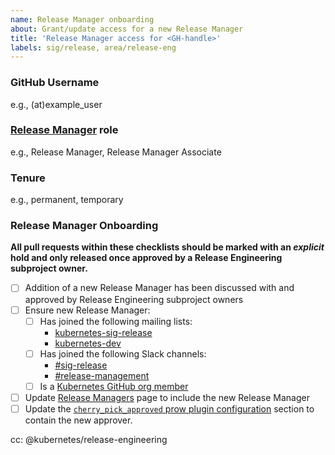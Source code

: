 ```yaml
---
name: Release Manager onboarding
about: Grant/update access for a new Release Manager
title: 'Release Manager access for <GH-handle>'
labels: sig/release, area/release-eng
---
```


### GitHub Username

e.g., (at)example_user

### [Release Manager](https://git.k8s.io/sig-release/release-managers.md) role

e.g., Release Manager, Release Manager Associate

### Tenure

<!--
Provide reasoning behind the tenure selection here.
For temporary access, we should specify a revocation time AND keep the issue open until the temporary Release Manager has been offboarded.

Examples:
- temporary: Alice is a Release Manager Associate being granted temporary elevated access to cut releases. Access should be revoked after the x.y.z-alpha.m release is cut.
- temporary: Carmen is a Release Team Lead being granted Release Manager Associate access to observe Release Management during the x.y release cycle. Access should be revoked once the x.y cycle is complete.
-->
e.g., permanent, temporary

### Release Manager Onboarding

**All pull requests within these checklists should be marked with an _explicit_ hold and only released once approved by a Release Engineering subproject owner.**

- [ ] Addition of a new Release Manager has been discussed with and approved by Release Engineering subproject owners
- [ ] Ensure new Release Manager:
  - [ ] Has joined the following mailing lists:
    - [kubernetes-sig-release](https://groups.google.com/forum/#!forum/kubernetes-sig-release)
    - [kubernetes-dev](https://groups.google.com/a/kubernetes.io/g/dev)
  - [ ] Has joined the following Slack channels:
    - [#sig-release](https://kubernetes.slack.com/messages/C2C40FMNF)
    - [#release-management](https://kubernetes.slack.com/messages/CJH2GBF7Y)
  - [ ] Is a [Kubernetes GitHub org member](https://github.com/kubernetes/community/blob/master/community-membership.md#member)
- [ ] Update [Release Managers](https://git.k8s.io/website/content/en/releases/release-managers.md) page to include the new Release Manager
- [ ] Update the [`cherry_pick_approved` prow plugin configuration](https://github.com/kubernetes/test-infra/blob/ce9ca27/config/prow/plugins.yaml#L1104-L1115) section to contain the new approver.

<!-- 
Uncomment the appropriate checklist for the Release Manager role the new candidate will hold.

As you work through the checklist, use the following PRs as guides:
- k/sig-release: https://github.com/kubernetes/sig-release/pull/868
- k/org: https://github.com/kubernetes/org/pull/1440
- k/release: https://github.com/kubernetes/release/pull/950
- k/k8s.io: https://github.com/kubernetes/k8s.io/pull/481
- k/test-infra: https://github.com/kubernetes/test-infra/pull/15465
- k/community: https://github.com/kubernetes/community/pull/4284
-->

<!--
### Release Manager

- [ ] Release Manager has agreed to abide by the guidelines set forth in the
  [Security Release Process](https://git.k8s.io/security/security-release-process.md), specifically the embargo on CVE communications.
  (This must be done as an issue comment by the incoming Release Manager.)
- [ ] Update GitHub configurations in [(`kubernetes/org`)](https://git.k8s.io/org/config)
  - [ ] [`kubernetes` org teams](https://git.k8s.io/org/config/kubernetes/sig-release/teams.yaml)
    - `milestone-maintainers`
    - `publishing-bot-maintainers`
    - `release-engineering`
    - `release-managers`
  - [ ] [`kubernetes-nightly` org teams](https://git.k8s.io/org/config/kubernetes-nightly/sig-release/teams.yaml)
    - `publishing-bot-maintainers`
- [ ] Update `OWNERS` and Google Groups/GCP IAM memberships
  - [ ] `kubernetes/sig-release` `OWNERS_ALIASES`
    - Add entry in the `release-engineering-reviewers` section
      (only if they are not already in the `release-engineering-reviewers`
      or `release-engineering-approvers` section)
  - [ ] `kubernetes/release` `OWNERS_ALIASES`
    - Add entry in the `release-engineering-reviewers` section
      (only if they are not already in the `release-engineering-reviewers`
      or `release-engineering-approvers` section)
  - [ ] `kubernetes/test-infra` `OWNERS_ALIASES`
    - Add entries in the following sections:
      - `release-engineering-reviewers`
      - `release-engineering-approvers`
      - `publishing-bot-reviewers`
  - [ ] `kubernetes/kubernetes`
    - [ ] `OWNERS_ALIASES`
      - Add entry in the `release-engineering-reviewers` section
    - [ ] `staging/publishing/OWNERS`
      - Add entry in the `reviewers` sectionpublishing-bot-reviewers
  - [ ] `kubernetes/k8s.io`
    - [ ] `OWNERS_ALIASES`
      - Add entries in the following sections:
        - `release-engineering-approvers`
        - `publishing-bot-reviewers`
    - [ ] Update Google Groups/GCP IAM membership [(`kubernetes/k8s.io`)](https://git.k8s.io/k8s.io/groups/groups.yaml)
      - `k8s-infra-release-editors@`
      - `k8s-infra-release-viewers@`
      - `release-managers@`
      - `release-managers-private@`
  - [ ] `kubernetes/publishing-bot` `OWNERS_ALIASES`
    - Add entry in the `release-engineering-approvers` section
- [ ] Manually grant permission to post on [kubernetes-announce](https://groups.google.com/forum/#!forum/kubernetes-announce) see (mailing-list-permissions)[https://github.com/kubernetes/sig-release/blob/master/release-engineering/role-handbooks/branch-manager.md#mailing-list-permissions]
- [ ] Manually add to the [Release Team Google Group](https://groups.google.com/a/kubernetes.io/g/release-team)
- [ ] Update Slack `release-managers` User Group [(`kubernetes/community`)](https://git.k8s.io/community/communication/slack-config/sig-release/usergroups.yaml)
-->

<!--
### Release Manager Associate

- [ ] Update GitHub teams [(`kubernetes/org`)](https://git.k8s.io/org/config/kubernetes/sig-release/teams.yaml)
  - `milestone-maintainers`
  - `release-engineering`
- [ ] Update Google Groups/GCP IAM membership [(`kubernetes/k8s.io`)](https://git.k8s.io/k8s.io/groups/groups.yaml)
  - `k8s-infra-release-viewers@`
  - `release-managers@`
-->

cc: @kubernetes/release-engineering
